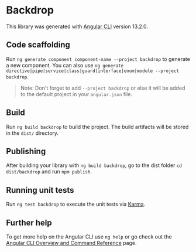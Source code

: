 # Backdrop

This library was generated with [Angular CLI](https://github.com/angular/angular-cli) version 13.2.0.

## Code scaffolding

Run `ng generate component component-name --project backdrop` to generate a new component. You can also use `ng generate directive|pipe|service|class|guard|interface|enum|module --project backdrop`.
> Note: Don't forget to add `--project backdrop` or else it will be added to the default project in your `angular.json` file. 

## Build

Run `ng build backdrop` to build the project. The build artifacts will be stored in the `dist/` directory.

## Publishing

After building your library with `ng build backdrop`, go to the dist folder `cd dist/backdrop` and run `npm publish`.

## Running unit tests

Run `ng test backdrop` to execute the unit tests via [Karma](https://karma-runner.github.io).

## Further help

To get more help on the Angular CLI use `ng help` or go check out the [Angular CLI Overview and Command Reference](https://angular.io/cli) page.
